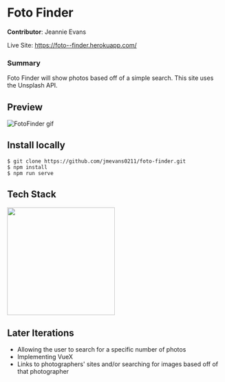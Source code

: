 # Foto Finder

**Contributor**: Jeannie Evans

Live Site: https://foto--finder.herokuapp.com/


### Summary

Foto Finder will show photos based off of a simple search. This site uses the Unsplash API.

## Preview
![FotoFinder gif](./utils/foto-finder.gif)

## Install locally
```
$ git clone https://github.com/jmevans0211/foto-finder.git
$ npm install
$ npm run serve
```

## Tech Stack
<img src="https://user-images.githubusercontent.com/48900496/72457880-c47da200-3784-11ea-81c9-5353a6fced9c.png" width="250px"/>

## Later Iterations
 - Allowing the user to search for a specific number of photos
 - Implementing VueX
 - Links to photographers' sites and/or searching for images based off of that photographer
 
